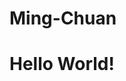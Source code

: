 Ming-Chuan
==========
<!DOCTYPE html>
<html>
<head>
	<title>Hello Ming Chuan</title>
</head>
<body>
	<h1>Hello World!</h1>
</body>
</html>
